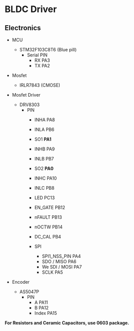 # BLDC Driver

## Electronics

- MCU
  - STM32F103C8T6 (Blue pill)
    - Serial PIN
      - RX PA3 
      - TX PA2
- Mosfet
  - IRLR7843 (CMOSE)
- Mosfet Driver
  - DRV8303
    - PIN
      -  INHA PA8
      -  INLA PB6
      -  SO1 **PA1**
         
      -  INHB PA9
      -  INLB PB7
      -  SO2 **PA0**
         
      -  INHC PA10
      -  INLC PB8
         
      -  LED PC13
      -  EN_GATE PB12
      -  nFAULT PB13
      -  nOCTW PB14
      -  DC_CAL PB4
      -  SPI
         -  SPI1_NSS_PIN PA4
         -  SDO / MISO PA6
         -  We SDI / MOSI PA7
         -  SCLK PA5

- Encoder
  - AS5047P
    - PIN
      - A PA11
      - B PA12
      - Index PA15

**For Resistors and Ceramic Capacitors, use 0603 package.**
